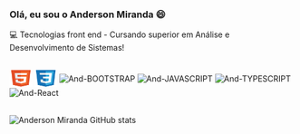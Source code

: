 ### Olá, eu sou o Anderson Miranda 😄

💻 Tecnologias front end - Cursando superior em Análise e Desenvolvimento de Sistemas!

<!-- Trecho de código / Tecnologias -->
<div style="display: inline_block"><br>
  <img align="center" alt="And-HTML" height="30" width="40" src="https://raw.githubusercontent.com/devicons/devicon/master/icons/html5/html5-original.svg">
  <img align="center" alt="And-CSS" height="30" width="40" src="https://raw.githubusercontent.com/devicons/devicon/master/icons/css3/css3-original.svg">
  <img align="center" alt="And-BOOTSTRAP" height="36" width="46" src="https://cdn.jsdelivr.net/gh/devicons/devicon/icons/bootstrap/bootstrap-original.svg">
  <img align="center" alt="And-JAVASCRIPT" height="29" width="40" src="https://cdn.jsdelivr.net/gh/devicons/devicon/icons/javascript/javascript-original.svg">
  <img align="center" alt="And-TYPESCRIPT" height="29" width="40" src="https://cdn.jsdelivr.net/gh/devicons/devicon/icons/typescript/typescript-original.svg">
  <img align="center" alt="And-React" height="29" width="40" src="https://cdn.jsdelivr.net/gh/devicons/devicon/icons/react/react-original.svg" />
  </div>

<br>

![Anderson Miranda GitHub stats](https://github-readme-stats.vercel.app/api?username=oandmiranda&show_icons=true&theme=tokyonight)

